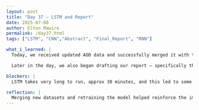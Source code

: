 ```yaml
---
layout: post
title: "Day 37 – LSTM and Report"
date: 2025-07-08
author: Elton Mawire
permalink: /day37.html
tags: ["LSTM", "CNN","Abstract", "Final_Report", "RNN"]

what_i_learned: |
  Today, we received updated AOD data and successfully merged it with the existing meteorological and PM2.5 datasets. With this combined dataset, I retrained the LSTM model to predict PM2.5 concentrations using sequences of past data. After tuning and running multiple training iterations, the model achieved a highest R² score of 0.71, indicating that it can explain a good portion of the variance in the PM2.5 values.

  Later in the day, we also began drafting our report — specifically the abstract and introduction sections. This helped us start organizing our results and clearly framing the problem we’re trying to solve, which is key as we approach the final stages of the project.

blockers: |
  LSTM takes very long to run, approx 30 minutes, and this led to some delays in the process.

reflection: |
  Merging new datasets and retraining the model helped reinforce the importance of preprocessing and consistency in time-series data — especially when working with multiple sources. Achieving a strong R² score was rewarding, but visual inspection of the predictions also reminded me that model evaluation goes beyond just a single metric.Starting on the report made me realize how much progress we've made technically, and also how important it is to clearly communicate that progress. Writing the introduction pushed me to think about the bigger picture — the “why” behind this project — and how to express the impact of our work to a broader audience.
---
```

